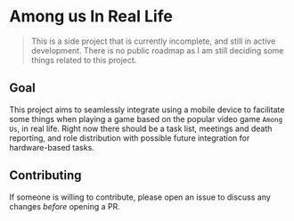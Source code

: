 # Among us In Real Life
> This is a side project that is currently incomplete, and still in active development. There is
> no public roadmap as I am still deciding some things related to this project.

## Goal
This project aims to seamlessly integrate using a mobile device to facilitate some things when playing a game based on the popular video game `Among Us`, in real life.
Right now there should be a task list, meetings and death reporting, and role distribution with possible future integration for hardware-based tasks.

## Contributing
If someone is willing to contribute, please open an issue to discuss any changes *before* opening a PR.
